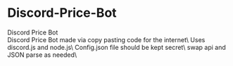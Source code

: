 # Discord-Price-Bot
Discord Price Bot\
Discord Price Bot made via copy pasting code for the internet\ 
Uses discord.js and node.js\ 
Config.json file should be kept secret\ 
swap api and JSON parse as needed\ 
